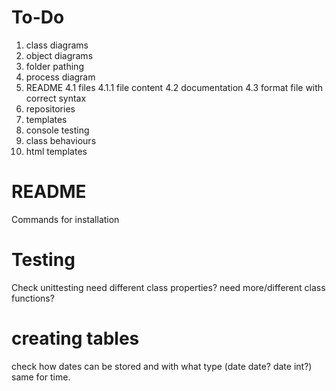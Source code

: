 # To-Do
1. class diagrams
2. object diagrams
3. folder pathing
4. process diagram
4. README
    4.1 files
    4.1.1 file content
    4.2 documentation
    4.3 format file with correct syntax
5. repositories
6. templates
7. console testing
8. class behaviours
9. html templates

# README

Commands for installation

# Testing
Check unittesting
    need different class properties?
    need more/different class functions?

# creating tables
check how dates can be stored and with what type (date date? date int?) same for time.
